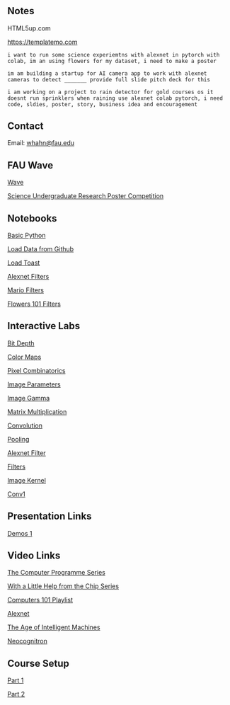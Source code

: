 # 
## Notes
HTML5up.com

https://templatemo.com



```
i want to run some science experiemtns with alexnet in pytorch with colab, im an using flowers for my dataset, i need to make a poster
```

```
im am building a startup for AI camera app to work with alexnet cameras to detect _______ provide full slide pitch deck for this
```

```
i am working on a project to rain detector for gold courses os it doesnt run sprinklers when raining use alexnet colab pytorch, i need code, sldies, poster, story, business idea and encouragement
```


## Contact
Email: whahn@fau.edu

## FAU Wave
[Wave](https://www.fau.edu/innovation-and-business-development/fau-wave/fau-wave-competition/)

[Science Undergraduate Research Poster Competition](https://www.fau.edu/science/science-social/#comp)

## Notebooks

[Basic Python](https://colab.research.google.com/drive/1Foy5DVsjM9MeeAhPZWP5KVwc6aLeJCFj?usp=sharing)

[Load Data from Github](https://colab.research.google.com/drive/1ntd-gp2X1rplBODZOs1tAE-3BqqvxSS1?usp=sharing)

[Load Toast](https://colab.research.google.com/drive/1c2655ejRM5TOdkCdFnj9eUkaEyUQc-5H?usp=sharing)

[Alexnet Filters](https://colab.research.google.com/drive/12EDpdilYa8S6F0ZnhlGtdjulZIa50lFP?usp=sharing)

[Mario Filters](https://colab.research.google.com/drive/11PtYYEfOu4vxu3AzuzmC9T9b1VxBBfwf?usp=sharing)

[Flowers 101 Filters](https://colab.research.google.com/drive/1VnB-wwTwgjm4i1kDoIlgLdIu69j8iW9Y?usp=sharing)

## Interactive Labs
[Bit Depth](https://williamedwardhahn.github.io/MathData25/bit_depth.html)

[Color Maps](https://williamedwardhahn.github.io/MathData25/colors.html)

[Pixel Combinatorics](https://williamedwardhahn.github.io/MathData25/pixelcombo.html)

[Image Parameters](https://williamedwardhahn.github.io/MathData25/image1.html)

[Image Gamma](https://williamedwardhahn.github.io/MathData25/gamma.html)

[Matrix Multiplication](https://williamedwardhahn.github.io/MathData25/matrix_multiplication_lab.html)

[Convolution](https://williamedwardhahn.github.io/MathData25/Conv1_a.html)

[Pooling](https://williamedwardhahn.github.io/MathData25/pool.html)

[Alexnet Filter](https://williamedwardhahn.github.io/MathData25/alexnet.html)

[Filters](https://setosa.io/ev/image-kernels/#:~:text=An%20image%20kernel%20is%20a,important%20portions%20of%20an%20image.)

[Image Kernel](https://setosa.io/ev/image-kernels/)

[Conv1](https://colab.research.google.com/drive/1_IlVfU2u2AH0rb9n_yojHD85pG0dUr8f?usp=sharing)

## Presentation Links
[Demos 1](https://docs.google.com/document/d/1xf0PaTv_Pc2hxcHCOmVNEVzL_oX9RWF4T6JbAlzSiU8/edit?usp=sharing)


## Video Links
[The Computer Programme Series](https://clp.bbcrewind.co.uk/de37d97905d37f58038f2d7c8341ff4b)

[With a Little Help from the Chip Series](https://clp.bbcrewind.co.uk/e6cf9d36e23a3a0b8fd954cc96a0b361)

[Computers 101 Playlist](https://youtube.com/playlist?list=PLWmIsQcAzRkpFcFL0SLGO8ee7qSyAQT-Y&si=VnFTPAEwyRwat9DO)

[Alexnet](https://www.youtube.com/watch?v=AgkfIQ4IGaM)

[The Age of Intelligent Machines](https://www.youtube.com/watch?v=subiSt2Mf4Y)

[Neocognitron](https://www.youtube.com/watch?v=KAazjZoiCd0)



## Course Setup
[Part 1](https://github.com/williamedwardhahn/MathData25/blob/main/setup1.md)

[Part 2](https://github.com/williamedwardhahn/MathData25/blob/main/setup2.md)
